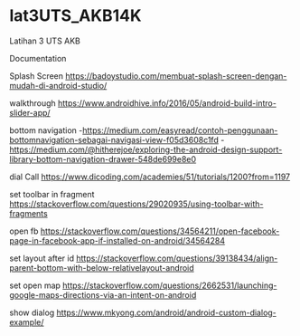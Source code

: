 # lat3UTS_AKB14K
Latihan 3 UTS AKB

Documentation

Splash Screen
https://badoystudio.com/membuat-splash-screen-dengan-mudah-di-android-studio/

walkthrough
https://www.androidhive.info/2016/05/android-build-intro-slider-app/

bottom navigation
-https://medium.com/easyread/contoh-penggunaan-bottomnavigation-sebagai-navigasi-view-f05d3608c1fd
-https://medium.com/@hitherejoe/exploring-the-android-design-support-library-bottom-navigation-drawer-548de699e8e0

dial Call
https://www.dicoding.com/academies/51/tutorials/1200?from=1197

set toolbar in fragment
https://stackoverflow.com/questions/29020935/using-toolbar-with-fragments

open fb
https://stackoverflow.com/questions/34564211/open-facebook-page-in-facebook-app-if-installed-on-android/34564284

set layout after id
https://stackoverflow.com/questions/39138434/align-parent-bottom-with-below-relativelayout-android

set open map
https://stackoverflow.com/questions/2662531/launching-google-maps-directions-via-an-intent-on-android

show dialog
https://www.mkyong.com/android/android-custom-dialog-example/